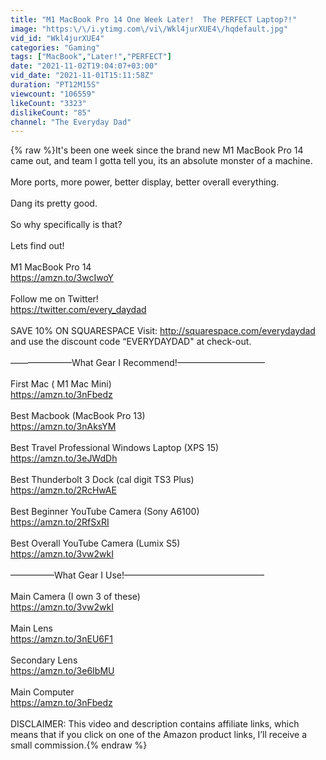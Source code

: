 ```yaml
---
title: "M1 MacBook Pro 14 One Week Later!  The PERFECT Laptop?!"
image: "https:\/\/i.ytimg.com\/vi\/Wkl4jurXUE4\/hqdefault.jpg"
vid_id: "Wkl4jurXUE4"
categories: "Gaming"
tags: ["MacBook","Later!","PERFECT"]
date: "2021-11-02T19:04:07+03:00"
vid_date: "2021-11-01T15:11:58Z"
duration: "PT12M15S"
viewcount: "106559"
likeCount: "3323"
dislikeCount: "85"
channel: "The Everyday Dad"
---
```

{% raw %}It's been one week since the brand new M1 MacBook Pro 14 came out, and team I gotta tell you, its an absolute monster of a machine.<br /><br />More ports, more power, better display, better overall everything.<br /><br />Dang its pretty good.<br /><br />So why specifically is that?<br /><br />Lets find out!<br /><br />M1 MacBook Pro 14<br /><a rel="nofollow" target="blank" href="https://amzn.to/3wcIwoY">https://amzn.to/3wcIwoY</a><br /><br />Follow me on Twitter!<br /><a rel="nofollow" target="blank" href="https://twitter.com/every_daydad">https://twitter.com/every_daydad</a><br /><br />SAVE 10% ON SQUARESPACE  Visit:  <a rel="nofollow" target="blank" href="http://squarespace.com/everydaydad​">http://squarespace.com/everydaydad​</a> and use the discount code “EVERYDAYDAD&quot; at check-out.<br /><br />———————What Gear I Recommend!——————————<br /><br />First Mac ( M1 Mac Mini)<br /><a rel="nofollow" target="blank" href="https://amzn.to/3nFbedz">https://amzn.to/3nFbedz</a><br /><br />Best Macbook (MacBook Pro 13)<br /><a rel="nofollow" target="blank" href="https://amzn.to/3nAksYM">https://amzn.to/3nAksYM</a><br /><br />Best Travel Professional Windows Laptop (XPS 15)<br /><a rel="nofollow" target="blank" href="https://amzn.to/3eJWdDh">https://amzn.to/3eJWdDh</a><br /><br />Best Thunderbolt 3 Dock (cal digit TS3 Plus)<br /><a rel="nofollow" target="blank" href="https://amzn.to/2RcHwAE">https://amzn.to/2RcHwAE</a><br /><br />Best Beginner YouTube Camera (Sony A6100)<br /><a rel="nofollow" target="blank" href="https://amzn.to/2RfSxRI">https://amzn.to/2RfSxRI</a><br /><br />Best Overall YouTube Camera (Lumix S5)<br /><a rel="nofollow" target="blank" href="https://amzn.to/3vw2wkI">https://amzn.to/3vw2wkI</a><br /><br />—————What Gear I Use!————————————————<br /><br />Main Camera (I own 3 of these)<br /><a rel="nofollow" target="blank" href="https://amzn.to/3vw2wkI">https://amzn.to/3vw2wkI</a><br /><br />Main Lens<br /><a rel="nofollow" target="blank" href="https://amzn.to/3nEU6F1">https://amzn.to/3nEU6F1</a><br /><br />Secondary Lens<br /><a rel="nofollow" target="blank" href="https://amzn.to/3e6IbMU">https://amzn.to/3e6IbMU</a><br /><br />Main Computer<br /><a rel="nofollow" target="blank" href="https://amzn.to/3nFbedz">https://amzn.to/3nFbedz</a><br /><br />DISCLAIMER: This video and description contains affiliate links, which means that if you click on one of the Amazon product links, I’ll receive a small commission.{% endraw %}
